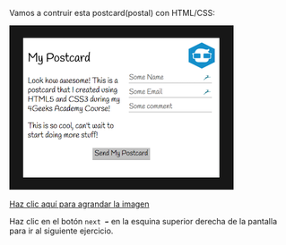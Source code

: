 
Vamos a contruir esta postcard(postal) con HTML/CSS:

![Poscard Preview](../../assets/thumb.png?raw=true)

[Haz clic aquí para agrandar la imagen](../../assets/preview.png?raw=true)


Haz clic en el botón `next ➡` en la esquina superior derecha de la pantalla para ir al siguiente ejercicio. 